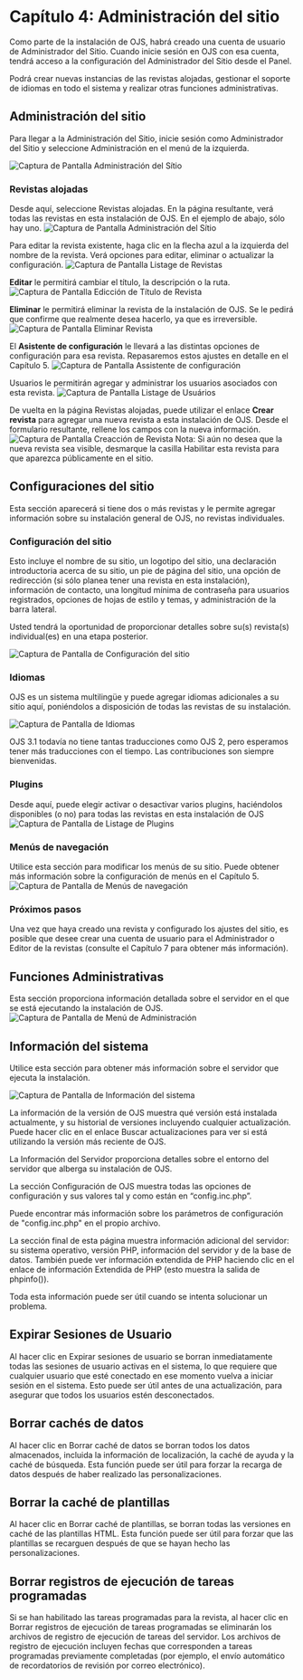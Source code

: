 # Capítulo 4: Administración del sitio

Como parte de la instalación de OJS, habrá creado una cuenta de usuario de Administrador del Sitio. Cuando inicie sesión en OJS con esa cuenta, tendrá acceso a la configuración del Administrador del Sitio desde el Panel.

Podrá crear nuevas instancias de las revistas alojadas, gestionar el soporte de idiomas en todo el sistema y realizar otras funciones administrativas.

## Administración del sitio

Para llegar a la Administración del Sitio, inicie sesión como Administrador del Sitio y seleccione Administración en el menú de la izquierda.

![Captura de Pantalla Administración del Sítio](./assets/image168.png)


### Revistas alojadas

Desde aquí, seleccione Revistas alojadas. En la página resultante, verá todas las revistas en esta instalación de OJS. En el ejemplo de abajo, sólo hay uno.
![Captura de Pantalla Administración del Sítio](./assets/image24.png)

Para editar la revista existente, haga clic en la flecha azul a la izquierda del nombre de la revista. Verá opciones para editar, eliminar o actualizar la configuración.
![Captura de Pantalla Listage de Revistas](./assets/image155.png)

**Editar** le permitirá cambiar el título, la descripción o la ruta.
![Captura de Pantalla Edicción de Título de Revista](./assets/image10.png)

**Eliminar** le permitirá eliminar la revista de la instalación de OJS. Se le pedirá que confirme que realmente desea hacerlo, ya que es irreversible.
![Captura de Pantalla Eliminar Revista](./assets/image152.png)

El **Asistente de configuración** le llevará a las distintas opciones de configuración para esa revista. Repasaremos estos ajustes en detalle en el Capítulo 5.
![Captura de Pantalla  Assistente de configuración](./assets/image152.png)

Usuarios le permitirán agregar y administrar los usuarios asociados con esta revista.
![Captura de Pantalla  Listage de Usuários](./assets/image177.png)

De vuelta en la página Revistas alojadas, puede utilizar el enlace **Crear revista** para agregar una nueva revista a esta instalación de OJS. Desde el formulario resultante, rellene los campos con la nueva información.
![Captura de Pantalla Creacción de Revista](./assets/image49.png)
Nota: Si aún no desea que la nueva revista sea visible, desmarque la casilla Habilitar esta revista para que aparezca públicamente en el sitio.

## Configuraciones del sitio
Esta sección aparecerá si tiene dos o más revistas y le permite agregar información sobre su instalación general de OJS, no revistas individuales.

### Configuración del sitio
Esto incluye el nombre de su sitio, un logotipo del sitio, una declaración introductoria acerca de su sitio, un pie de página del sitio, una opción de redirección (si sólo planea tener una revista en esta instalación), información de contacto, una longitud mínima de contraseña para usuarios registrados, opciones de hojas de estilo y temas, y administración de la barra lateral.

Usted tendrá la oportunidad de proporcionar detalles sobre su(s) revista(s) individual(es) en una etapa posterior.

![Captura de Pantalla de Configuración del sitio](./assets/image11.png)

### Idiomas
OJS es un sistema multilingüe y puede agregar idiomas adicionales a su sitio aquí, poniéndolos a disposición de todas las revistas de su instalación.

![Captura de Pantalla de Idiomas](./assets/image170.png)

OJS 3.1 todavía no tiene tantas traducciones como OJS 2, pero esperamos tener más traducciones con el tiempo. Las contribuciones son siempre bienvenidas.

### Plugins

Desde aquí, puede elegir activar o desactivar varios plugins, haciéndolos disponibles (o no) para todas las revistas en esta instalación de OJS
![Captura de Pantalla de Listage de Plugins](./assets/image8.png)

### Menús de navegación

Utilice esta sección para modificar los menús de su sitio. Puede obtener más información sobre la configuración de menús en el Capítulo 5.
![Captura de Pantalla de Menús de navegación](./assets/image108.png)

### Próximos pasos
Una vez que haya creado una revista y configurado los ajustes del sitio, es posible que desee crear una cuenta de usuario para el Administrador o Editor de la revistas (consulte el Capítulo 7 para obtener más información).

## Funciones Administrativas

Esta sección proporciona información detallada sobre el servidor en el que se está ejecutando la instalación de OJS.
![Captura de Pantalla de Menú de Administración](./assets/image93.png)

## Información del sistema
Utilice esta sección para obtener más información sobre el servidor que ejecuta la instalación.

![Captura de Pantalla de Información del sistema](./assets/image75.png)

La información de la versión de OJS muestra qué versión está instalada actualmente, y su historial de versiones incluyendo cualquier actualización. Puede hacer clic en el enlace Buscar actualizaciones para ver si está utilizando la versión más reciente de OJS.

La Información del Servidor proporciona detalles sobre el entorno del servidor que alberga su instalación de OJS.

La sección Configuración de OJS muestra todas las opciones de configuración y sus valores tal y como están en “config.inc.php”.

Puede encontrar más información sobre los parámetros de configuración de "config.inc.php" en el propio archivo.

La sección final de esta página muestra información adicional del servidor: su sistema operativo, versión PHP, información del servidor y de la base de datos. También puede ver información extendida de PHP haciendo clic en el enlace de información Extendida de PHP (esto muestra la salida de phpinfo()).

Toda esta información puede ser útil cuando se intenta solucionar un problema.

## Expirar Sesiones de Usuario

Al hacer clic en Expirar sesiones de usuario se borran inmediatamente todas las sesiones de usuario activas en el sistema, lo que requiere que cualquier usuario que esté conectado en ese momento vuelva a iniciar sesión en el sistema. Esto puede ser útil antes de una actualización, para asegurar que todos los usuarios estén desconectados.

## Borrar cachés de datos
Al hacer clic en Borrar caché de datos se borran todos los datos almacenados, incluida la información de localización, la caché de ayuda y la caché de búsqueda. Esta función puede ser útil para forzar la recarga de datos después de haber realizado las personalizaciones.

## Borrar la caché de plantillas
Al hacer clic en Borrar caché de plantillas, se borran todas las versiones en caché de las plantillas HTML. Esta función puede ser útil para forzar que las plantillas se recarguen después de que se hayan hecho las personalizaciones.

## Borrar registros de ejecución de tareas programadas
Si se han habilitado las tareas programadas para la revista, al hacer clic en Borrar registros de ejecución de tareas programadas se eliminarán los archivos de registro de ejecución de tareas del servidor. Los archivos de registro de ejecución incluyen fechas que corresponden a tareas programadas previamente completadas (por ejemplo, el envío automático de recordatorios de revisión por correo electrónico).






